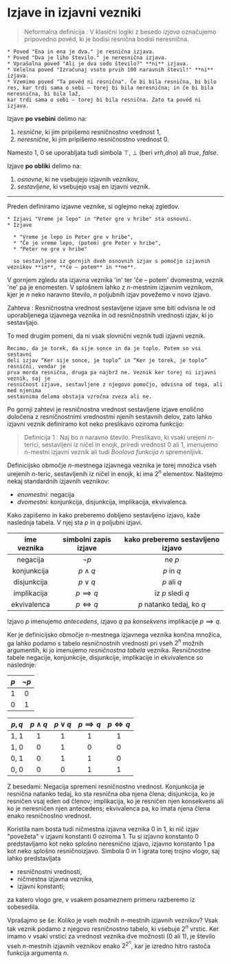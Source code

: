 # Izjave in izjavni vezniki

> Neformalna definicija
> : V klasični logiki z besedo _izjava_ označujemo pripovedno povéd, ki je bodisi resnična bodisi neresnična.

```{admonition} Zgled 1
* Poved "Ena in ena je dva." je resnična izjava.
* Poved "Dva je liho število." je neresnična izjava.
* Vprašalna poved "Ali je dva sodo število?" **ni** izjava.
* Velelna poved "Izračunaj vsoto prvih 100 naravnih števil!" **ni** izjava.
* Vzemimo poved "Ta povéd ni resnična". Če bi bila resnična, bi bilo res, kar trdi sama o sebi – torej bi bila neresnična; in če bi bila neresnična, bi bila laž,
kar trdi sama o sebi – torej bi bila resnična. Zato ta povéd ni izjava.
```

Izjave **po vsebini** delimo na:

1. _resnične_, ki jim pripišemo resničnostno vrednost 1,
2. _neresnične_, ki jim pripišemo resničnostno vrednost 0.

Namesto 1, 0 se uporabljata tudi simbola $\top$, $\bot$ (beri _vrh_,_dno_) ali _true_, _false_.

Izjave **po obliki** delimo na:

1. _osnovne_, ki ne vsebujejo izjavnih veznikov,
2. _sestavljene_, ki vsebujejo vsaj en izjavni veznik.

---
Preden definiramo izjavne veznike, si oglejmo nekaj zgledov.

```{admonition} Zgled 2
* Izjavi "Vreme je lepo" in "Peter gre v hribe" sta osnovni.
* Izjave

  * "Vreme je lepo in Peter gre v hribe",
  * "Če je vreme lepo, (potem) gre Peter v hribe",
  * "Peter ne gre v hribe"

  so sestavljene iz gornjih dveh osnovnih izjav s pomočjo izjavnih veznikov **in**, **če – potem** in **ne**.
```

V gornjem zgledu sta izjavna veznika 'in' ter 'če – potem' dvomestna, veznik 'ne' pa
je enomesten. V splošnem lahko z $n$-mestnim izjavnim veznikom, kjer je $n$ neko
naravno število, $n$ poljubnih izjav povežemo v novo izjavo.

Zahteva
: Resničnostna vrednost sestavljene izjave sme biti odvisna le od uporabljenega izjavnega veznika in od resničnostnih vrednosti izjav, ki jo sestavljajo.

To med drugim pomeni, da ni vsak slovnični veznik tudi izjavni veznik.

```{admonition} Zgled 3
Recimo, da je torek, da sije sonce in da je toplo. Potem so vsi sestavni
deli izjav “Ker sije sonce, je toplo” in “Ker je torek, je toplo” resnični, vendar je
prva morda resnična, druga pa najbrž ne. Veznik ker torej ni izjavni veznik, saj je
resničnost izjave, sestavljene z njegovo pomočjo, odvisna od tega, ali med njenima
sestavnima deloma obstaja vzročna zveza ali ne.
```

Po gornji zahtevi je resničnostna vrednost sestavljene izjave enolično določena
z resničnostnimi vrednostmi njenih sestavnih delov, zato lahko izjavni veznik definiramo kot neko preslikavo oziroma funkcijo:
> Definicija 1
> : Naj bo $n$ naravno število. Preslikavo, ki vsaki urejeni $n$-terici, sestavljeni iz ničel in enojk,
priredi vrednost 0 ali 1, imenujemo $n$-mestni izjavni veznik ali tudi _Boolova funkcija_ $n$ spremenljivk.

Definicijsko območje $n$-mestnega izjavnega veznika je torej množica vseh urejenih $n$-teric, sestavljenih iz ničel in enojk, ki ima $2^n$
elementov. Naštejmo nekaj
standardnih izjavnih veznikov:

* _enomestni_: negacija
* _dvomestni_: konjunkcija, disjunkcija, implikacija, ekvivalenca.

Kako zapišemo in kako preberemo dobljeno sestavljeno izjavo, kaže naslednja tabela. V njej sta $p$ in $q$ poljubni izjavi.

ime veznika |   simbolni zapis izjave   |   kako preberemo sestavljeno izjavo
:----------:|:-------------------------:|:-------------------------------------:
negacija    |   $\neg p$                |   ne $p$
konjunkcija |   $p \land q$             |   $p$ in $q$
disjunkcija |   $p \lor q$              |   $p$ ali $q$
implikacija |   $p \implies q$          |   iz $p$ sledi $q$
ekvivalenca |   $p \iff q$              |   $p$ natanko tedaj, ko $q$

Izjavo $p$ imenujemo _antecedens_, izjavo $q$ pa _konsekvens_ implikacije $p \implies q$.

Ker je definicijsko območje $n$-mestnega izjavnega veznika končna množica, ga lahko
podamo s tabelo resničnostnih vrednosti pri vseh $2^n$ možnih argumentih, ki jo
imenujemo _resničnostna tabela_ veznika. Resničnostne tabele negacije, konjunkcije,
disjunkcije, implikacije in ekvivalence so naslednje:

$p$  | $\neg p$
:---:|:--------:
1    |  0
0    |  1

$p, q$  |   $p \land q$ |   $p \lor q$  |   $p \implies q$  |   $p \iff q$
:------:|:-------------:|:-------------:|:-----------------:|:-------------:
1, 1    |   1           |   1           |   1               |   1
1, 0    |   0           |   1           |   0               |   0
0, 1    |   0           |   1           |   1               |   0
0, 0    |   0           |   0           |   1               |   1

Z besedami: Negacija spremeni resničnostno vrednost. Konjunkcija je resnična
natanko tedaj, ko sta resnična oba njena člena; disjunkcija, ko je resničen vsaj
eden od členov; implikacija, ko je resničen njen konsekvens ali ko je neresničen njen
antecedens; ekvivalenca pa, ko imata njena člena enako resničnostno vrednost.

Koristila nam bosta tudi ničmestna izjavna veznika 0 in 1, ki nič izjav "povežeta" v izjavni konstanti 0 oziroma 1.
Tu si izjavno konstanto 0 predstavljamo kot neko splošno neresnično izjavo,
izjavno konstanto 1 pa kot neko splošno resničnoizjavo.
Simbola 0 in 1 igrata torej trojno vlogo, saj lahko predstavljata

* resničnostni vrednosti,
* ničmestna izjavna veznika,
* izjavni konstanti;

za katero vlogo gre, v vsakem posameznem primeru razberemo iz sobesedila.

Vprašajmo se še: Koliko je vseh možnih $n$-mestnih izjavnih veznikov? Vsak tak
veznik podamo z njegovo resničnostno tabelo, ki vsebuje $2^n$ vrstic. Ker imamo v
vsaki vrstici za vrednost veznika dve možnosti (0 ali 1), je število vseh $n$-mestnih
izjavnih veznikov enako $2^{2^n}$, kar je izredno hitro rastoča funkcija argumenta $n$.
